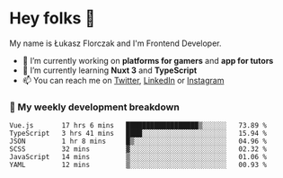 # Hey folks 👋

My name is Łukasz Florczak and I'm Frontend Developer. 

- 🔭 I’m currently working on **platforms for gamers** and **app for tutors**
- 🌱 I’m currently learning **Nuxt 3** and **TypeScript**
- 📫 You can reach me on [Twitter](https://twitter.com/lukaszflorczak), [LinkedIn](https://pl.linkedin.com/in/lukasz-florczak) or [Instagram](https://instagram.com/lukaszflorczak)


### 🧮 My weekly development breakdown

<!--START_SECTION:waka-->

```text
Vue.js       17 hrs 6 mins   ██████████████████▒░░░░░░   73.89 %
TypeScript   3 hrs 41 mins   ████░░░░░░░░░░░░░░░░░░░░░   15.94 %
JSON         1 hr 8 mins     █▒░░░░░░░░░░░░░░░░░░░░░░░   04.96 %
SCSS         32 mins         ▓░░░░░░░░░░░░░░░░░░░░░░░░   02.32 %
JavaScript   14 mins         ▒░░░░░░░░░░░░░░░░░░░░░░░░   01.06 %
YAML         12 mins         ▒░░░░░░░░░░░░░░░░░░░░░░░░   00.93 %
```

<!--END_SECTION:waka-->

<!--
**lukaszflorczak/lukaszflorczak** is a ✨ _special_ ✨ repository because its `README.md` (this file) appears on your GitHub profile.

Here are some ideas to get you started:

- 🔭 I’m currently working on ...
- 🌱 I’m currently learning ...
- 👯 I’m looking to collaborate on ...
- 🤔 I’m looking for help with ...
- 💬 Ask me about ...
- 📫 How to reach me: ...
- 😄 Pronouns: ...
- ⚡ Fun fact: ...
-->
